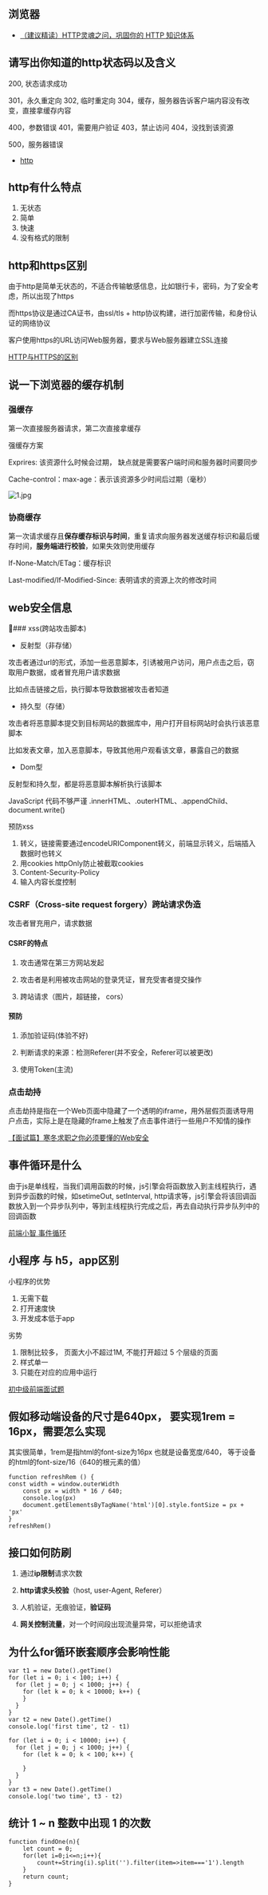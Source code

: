 ## 浏览器

* [（建议精读）HTTP灵魂之问，巩固你的 HTTP 知识体系](https://juejin.im/post/5e76bd516fb9a07cce750746)

## 请写出你知道的http状态码以及含义
200, 状态请求成功

301，永久重定向
302, 临时重定向
304，缓存，服务器告诉客户端内容没有改变，直接拿缓存内容

400，参数错误
401，需要用户验证
403，禁止访问
404，没找到该资源

500，服务器错误

* [http](https://developer.mozilla.org/zh-CN/docs/Web/HTTP/Status)

## http有什么特点

1. 无状态
2. 简单
3. 快速
4. 没有格式的限制

## http和https区别

由于http是简单无状态的，不适合传输敏感信息，比如银行卡，密码，为了安全考虑，所以出现了https

而https协议是通过CA证书，由ssl/tls + http协议构建，进行加密传输，和身份认证的网络协议

客户使用https的URL访问Web服务器，要求与Web服务器建立SSL连接

[HTTP与HTTPS的区别](https://www.php.cn/faq/418162.html)

## 说一下浏览器的缓存机制

### 强缓存

第一次直接服务器请求，第二次直接拿缓存

强缓存方案

Exprires: 该资源什么时候会过期， 缺点就是需要客户端时间和服务器时间要同步

Cache-control：max-age：表示该资源多少时间后过期（毫秒）

![1.jpg](https://upload-images.jianshu.io/upload_images/6782944-2953183b0a2ab1dc.png?imageMogr2/auto-orient/strip|imageView2/2/w/751/format/webp)

### 协商缓存

第一次请求缓存且**保存缓存标识与时间**，重复请求向服务器发送缓存标识和最后缓存时间，**服务端进行校验**，如果失效则使用缓存

If-None-Match/ETag：缓存标识

Last-modified/If-Modified-Since: 表明请求的资源上次的修改时间


## web安全信息

### xss(跨站攻击脚本)

* 反射型（非存储）

攻击者通过url的形式，添加一些恶意脚本，引诱被用户访问，用户点击之后，窃取用户数据，或者冒充用户请求数据

比如点击链接之后，执行脚本导致数据被攻击者知道

* 持久型（存储）

攻击者将恶意脚本提交到目标网站的数据库中，用户打开目标网站时会执行该恶意脚本

比如发表文章，加入恶意脚本，导致其他用户观看该文章，暴露自己的数据

* Dom型

反射型和持久型，都是将恶意脚本解析执行该脚本

JavaScript 代码不够严谨
.innerHTML、.outerHTML、.appendChild、document.write()

预防xss

1. 转义，链接需要通过encodeURIComponent转义，前端显示转义，后端插入数据时也转义
2. 用cookies httpOnly防止被截取cookies
3. Content-Security-Policy
4. 输入内容长度控制

### CSRF（Cross-site request forgery）跨站请求伪造

攻击者冒充用户，请求数据

#### CSRF的特点

1. 攻击通常在第三方网站发起

2. 攻击者是利用被攻击网站的登录凭证，冒充受害者提交操作

3. 跨站请求（图片，超链接， cors）

#### 预防

1. 添加验证码(体验不好)

2. 判断请求的来源：检测Referer(并不安全，Referer可以被更改)

3. 使用Token(主流)

### 点击劫持

点击劫持是指在一个Web页面中隐藏了一个透明的iframe，用外层假页面诱导用户点击，实际上是在隐藏的frame上触发了点击事件进行一些用户不知情的操作

[【面试篇】寒冬求职之你必须要懂的Web安全](https://github.com/YvetteLau/Blog/issues/29)

## 事件循环是什么

由于js是单线程，当我们调用函数的时候，js引擎会将函数放入到主线程执行，遇到异步函数的时候，如setimeOut, setInterval, http请求等，js引擎会将该回调函数放入到一个异步队列中，等到主线程执行完成之后，再去自动执行异步队列中的回调函数

[前端小智 事件循环](https://juejin.im/post/5e0a8d57f265da33a55fb33c)

## 小程序 与 h5，app区别

小程序的优势
1. 无需下载
2. 打开速度快
3. 开发成本低于app

劣势
1. 限制比较多， 页面大小不超过1M, 不能打开超过 5 个层级的页面
2. 样式单一
3. 只能在对应的应用中运行

[初中级前端面试题](https://juejin.im/post/5d87985d6fb9a06add4e6ac3#heading-81)

## 假如移动端设备的尺寸是640px， 要实现1rem = 16px，需要怎么实现

其实很简单，1rem是指html的font-size为16px
也就是设备宽度/640， 等于设备的html的font-size/16（640的根元素的值）
```
function refreshRem () {
const width = window.outerWidth
    const px = width * 16 / 640;
    console.log(px)
    document.getElementsByTagName('html')[0].style.fontSize = px + 'px'
}
refreshRem()
```

## 接口如何防刷

1. 通过**ip限制**请求次数

2. **http请求头校验**（host, user-Agent, Referer）

3. 人机验证，无痕验证，**验证码**

4. **网关控制流量**，对一个时间段出现流量异常，可以拒绝请求

## 为什么for循环嵌套顺序会影响性能
```
var t1 = new Date().getTime()
for (let i = 0; i < 100; i++) {
  for (let j = 0; j < 1000; j++) {
    for (let k = 0; k < 10000; k++) {
    }
  }
}
var t2 = new Date().getTime()
console.log('first time', t2 - t1)

for (let i = 0; i < 10000; i++) {
  for (let j = 0; j < 1000; j++) {
    for (let k = 0; k < 100; k++) {

    }
  }
}
var t3 = new Date().getTime()
console.log('two time', t3 - t2)
```
## 统计 1 ~ n 整数中出现 1 的次数
<!-- 转成数组遍历 -->
```
function findOne(n){
	let count = 0;
	for(let i=0;i<=n;i++){
		count+=String(i).split('').filter(item=>item==='1').length
	}
	return count;
}
```